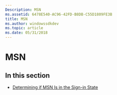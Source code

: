 ```yaml
---
Description: MSN
ms.assetid: 6478E540-AC96-42FD-B8DB-C55D1809FE3B
title: MSN
ms.author: windowssdkdev
ms.topic: article
ms.date: 05/31/2018
---
```


# MSN

## In this section

-   [Determining if MSN Is in the Sign-in State](determining-if-msn-is-in-the-signin-state.md)

 

 



